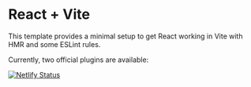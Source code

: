 # React + Vite

This template provides a minimal setup to get React working in Vite with HMR and some ESLint rules.

Currently, two official plugins are available:

[![Netlify Status](https://api.netlify.com/api/v1/badges/a52ac163-8391-42d4-b13d-a3245d570402/deploy-status)](https://app.netlify.com/sites/rainbow-jelly-3e83ee/deploys)
